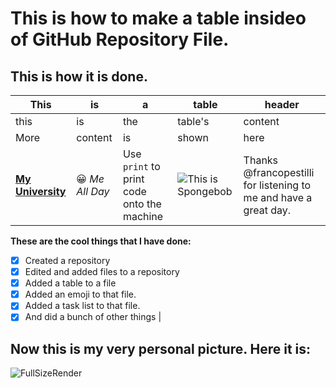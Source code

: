 # This is how to make a table insideo of GitHub Repository File. 

## This is how it is done.

| This | is | a | table | header |
| --- | --- | --- | --- | --- |
| this | is | the | table's | content |
| More | content | is | shown | here |
| [**My University**](https://www.utexas.edu/)| 😀 _Me All Day_ | Use `print` to print code onto the machine | ![This is Spongebob](https://static.wikia.nocookie.net/spongebob/images/d/d7/SpongeBob_stock_art.png/revision/latest?cb=20190921125147) | Thanks @francopestilli for listening to me and have a great day. |


**These are the cool things that I have done:** 
- [x] Created a repository
- [x] Edited and added files to a repository
- [x] Added a table to a file
- [x] Added an emoji to that file.
- [x] Added a task list to that file.
- [x] And did a bunch of other things |

## Now this is my very personal picture. Here it is: 

![FullSizeRender](https://user-images.githubusercontent.com/98109651/151019537-f4506cd4-5903-451b-8e9b-ed6e888f6d16.jpg)
